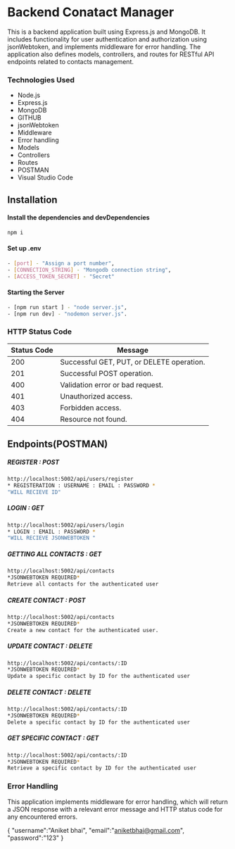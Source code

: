 # Backend Conatact Manager
This is a backend application built using Express.js and MongoDB. It includes functionality for user authentication and authorization using jsonWebtoken, and implements middleware for error handling. The application also defines models, controllers, and routes for RESTful API endpoints related to contacts management.

### Technologies Used
- Node.js
- Express.js
- MongoDB
- GITHUB 
- jsonWebtoken
- Middleware
- Error handling
- Models
- Controllers
- Routes
- POSTMAN
- Visual Studio Code

## Installation

#### Install the dependencies and devDependencies

```sh
npm i
```

#### Set up .env

```sh    
- [port] - "Assign a port number",
- [CONNECTION_STRING] - "Mongodb connection string",
- [ACCESS_TOKEN_SECRET] - "Secret"
```

#### Starting the Server

```sh    
- [npm run start ] - "node server.js",
- [npm run dev] - "nodemon server.js".
```

### HTTP Status Code

| Status Code | Message |
| ------ | ------ |
| 200 | Successful GET, PUT, or DELETE operation. |
| 201 | Successful POST operation. |
| 400 | Validation error or bad request. |
| 401 | Unauthorized access.|
| 403 | Forbidden access. |
| 404 | Resource not found. |


## Endpoints(POSTMAN)

##### REGISTER : POST

```sh
http://localhost:5002/api/users/register
* REGISTERATION : USERNAME : EMAIL : PASSWORD *
"WILL RECIEVE ID"
```

##### LOGIN : GET

```sh
http://localhost:5002/api/users/login
* LOGIN : EMAIL : PASSWORD *
"WILL RECIEVE JSONWEBTOKEN "
```

##### GETTING ALL CONTACTS : GET

```sh
http://localhost:5002/api/contacts 
*JSONWEBTOKEN REQUIRED*
Retrieve all contacts for the authenticated user
```

##### CREATE CONTACT : POST
```sh
http://localhost:5002/api/contacts 
*JSONWEBTOKEN REQUIRED*
Create a new contact for the authenticated user.
```

##### UPDATE CONTACT : DELETE
```sh
http://localhost:5002/api/contacts/:ID
*JSONWEBTOKEN REQUIRED*
Update a specific contact by ID for the authenticated user
```
##### DELETE CONTACT : DELETE
```sh
http://localhost:5002/api/contacts/:ID
*JSONWEBTOKEN REQUIRED*
Delete a specific contact by ID for the authenticated user
```
##### GET SPECIFIC CONTACT : GET
```sh
http://localhost:5002/api/contacts/:ID
*JSONWEBTOKEN REQUIRED*
Retrieve a specific contact by ID for the authenticated user
```


### Error Handling
This application implements middleware for error handling, which will return a JSON response with a relevant error message and HTTP status code for any encountered errors.

{
"username":"Aniket bhai",
"email":"aniketbhai@gmail.com",
"password":"123"
}